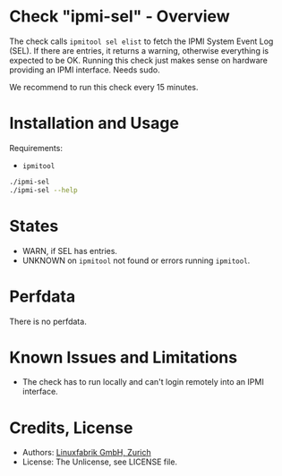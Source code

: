 # Check "ipmi-sel" - Overview

The check calls `ipmitool sel elist` to fetch the IPMI System Event Log (SEL). If there are entries, it returns a warning, otherwise everything is expected to be OK. Running this check just makes sense on hardware providing an IPMI interface. Needs sudo.

We recommend to run this check every 15 minutes.


# Installation and Usage

Requirements:
* `ipmitool`

```bash
./ipmi-sel
./ipmi-sel --help
```


# States

* WARN, if SEL has entries.
* UNKNOWN on `ipmitool` not found or errors running `ipmitool`.


# Perfdata

There is no perfdata.


# Known Issues and Limitations

* The check has to run locally and can't login remotely into an IPMI interface.


# Credits, License

* Authors: [Linuxfabrik GmbH, Zurich](https://www.linuxfabrik.ch)
* License: The Unlicense, see LICENSE file.